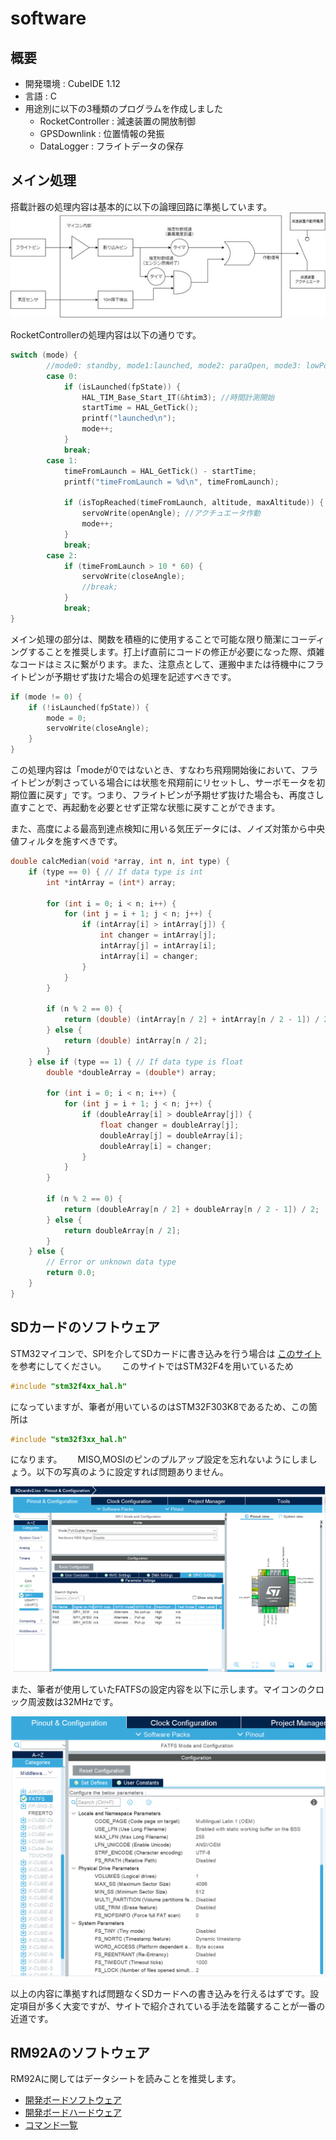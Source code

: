 # software

## 概要
* 開発環境 : CubeIDE 1.12
* 言語 : C
* 用途別に以下の3種類のプログラムを作成しました
    * RocketController : 減速装置の開放制御
    * GPSDownlink : 位置情報の発振
    * DataLogger : フライトデータの保存

## メイン処理
搭載計器の処理内容は基本的に以下の論理回路に準拠しています。
![論理回路](/NSE2023/STM32-devlopment/software/論理回路.jpg)

RocketControllerの処理内容は以下の通りです。
```cpp
switch (mode) {
		//mode0: standby, mode1:launched, mode2: paraOpen, mode3: lowPower
		case 0:
			if (isLaunched(fpState)) {
				HAL_TIM_Base_Start_IT(&htim3); //時間計測開始
				startTime = HAL_GetTick();
				printf("launched\n");
				mode++;
			}
			break;
		case 1:
			timeFromLaunch = HAL_GetTick() - startTime;
			printf("timeFromLaunch = %d\n", timeFromLaunch);

			if (isTopReached(timeFromLaunch, altitude, maxAltitude)) {
				servoWrite(openAngle); //アクチュエータ作動
				mode++;
			}
			break;
		case 2:
			if (timeFromLaunch > 10 * 60) {
				servoWrite(closeAngle);
				//break;
			}
			break;
}
```
メイン処理の部分は、関数を積極的に使用することで可能な限り簡潔にコーディングすることを推奨します。打上げ直前にコードの修正が必要になった際、煩雑なコードはミスに繋がります。また、注意点として、運搬中または待機中にフライトピンが予期せず抜けた場合の処理を記述すべきです。
```cpp
if (mode != 0) {
    if (!isLaunched(fpState)) {
        mode = 0;
        servoWrite(closeAngle);
	}
}
```
この処理内容は「modeが0ではないとき、すなわち飛翔開始後において、フライトピンが刺さっている場合には状態を飛翔前にリセットし、サーボモータを初期位置に戻す」です。つまり、フライトピンが予期せず抜けた場合も、再度さし直すことで、再起動を必要とせず正常な状態に戻すことができます。  

また、高度による最高到達点検知に用いる気圧データには、ノイズ対策から中央値フィルタを施すべきです。
```cpp
double calcMedian(void *array, int n, int type) {
	if (type == 0) { // If data type is int
		int *intArray = (int*) array;

		for (int i = 0; i < n; i++) {
			for (int j = i + 1; j < n; j++) {
				if (intArray[i] > intArray[j]) {
					int changer = intArray[j];
					intArray[j] = intArray[i];
					intArray[i] = changer;
				}
			}
		}

		if (n % 2 == 0) {
			return (double) (intArray[n / 2] + intArray[n / 2 - 1]) / 2;
		} else {
			return (double) intArray[n / 2];
		}
	} else if (type == 1) { // If data type is float
		double *doubleArray = (double*) array;

		for (int i = 0; i < n; i++) {
			for (int j = i + 1; j < n; j++) {
				if (doubleArray[i] > doubleArray[j]) {
					float changer = doubleArray[j];
					doubleArray[j] = doubleArray[i];
					doubleArray[i] = changer;
				}
			}
		}

		if (n % 2 == 0) {
			return (doubleArray[n / 2] + doubleArray[n / 2 - 1]) / 2;
		} else {
			return doubleArray[n / 2];
		}
	} else {
		// Error or unknown data type
		return 0.0;
	}
}
```

## SDカードのソフトウェア
STM32マイコンで、SPIを介してSDカードに書き込みを行う場合は [このサイト](https://zenn.dev/waarrk/articles/32a1916afa0cb6)を参考にしてください。　　
このサイトではSTM32F4を用いているため
```cpp
#include "stm32f4xx_hal.h"
```
になっていますが、筆者が用いているのはSTM32F303K8であるため、この箇所は
```cpp
#include "stm32f3xx_hal.h"
```
になります。　　
MISO,MOSIのピンのプルアップ設定を忘れないようにしましょう。以下の写真のように設定すれば問題ありません。　

![SPIconfig](/NSE2023/STM32-devlopment/software/SPIconfig.png)

また、筆者が使用していたFATFSの設定内容を以下に示します。マイコンのクロック周波数は32MHzです。

![FATFSconfig](/NSE2023/STM32-devlopment/software/FatfsConfig.png)

以上の内容に準拠すれば問題なくSDカードへの書き込みを行えるはずです。設定項目が多く大変ですが、サイトで紹介されている手法を踏襲することが一番の近道です。

## RM92Aのソフトウェア
RM92Aに関してはデータシートを読みことを推奨します。
* [開発ボードソフトウェア](http://www.rflink.co.jp/pdf/RM-92A-92C/SimpleMACstd92A-92C_instruction%20manual-rev2.10.02.pdf)
* [開発ボードハードウェア](http://www.rflink.co.jp/pdf/RM-24X92X_EV/RM-24X-92X_EV_ver4-2_4-3_4-4_v1_2.pdf)
* [コマンド一覧](http://www.rflink.co.jp/pdf/RM-92A-92C/LoRaWan_AT-command_Specification_v1.5.pdf)